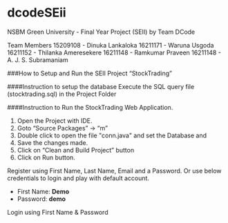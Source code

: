 # dcodeSEii
NSBM Green University - Final Year Project (SEII)
by Team DCode

Team Members
15209108 - Dinuka Lankaloka
16211171 - Waruna Usgoda
16211152 - Thilanka Ameresekere
16211148 - Ramkumar Praveen
16211148 - A. J. S. Subramaniam

###How to Setup and Run the SEII Project “StockTrading” 

####Instruction to setup the database
Execute the SQL query file (stocktrading.sql) in the Project Folder


####Instruction to Run the StockTrading Web Application.
1. Open the Project with IDE.
2. Goto “Source Packages” -> “m” 
3. Double click to open the file "conn.java" and set the Database <username> and <password> 
4. Save the changes made.
5. Click on “Clean and Build Project” button
6. Click on Run button.

Register using First Name, Last Name, Email and a Password. Or use below credentials to login and play with default account.
* First Name: **Demo**
* Password: **demo**

Login using First Name & Password 

